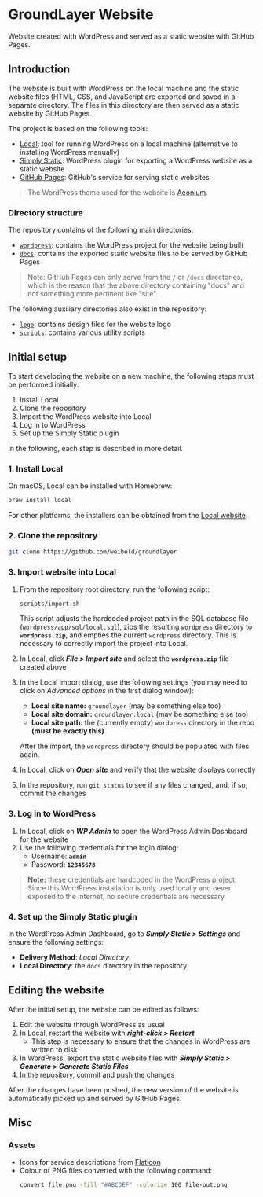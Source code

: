 # GroundLayer Website

Website created with WordPress and served as a static website with GitHub Pages.

## Introduction

The website is built with WordPress on the local machine and the static website files (HTML, CSS, and JavaScript are exported and saved in a separate directory. The files in this directory are then served as a static website by GitHub Pages.

The project is based on the following tools:

- [Local](https://localwp.com/): tool for running WordPress on a local machine (alternative to installing WordPress manually)
- [Simply Static](https://wordpress.org/plugins/simply-static/): WordPress plugin for exporting a WordPress website as a static website
- [GitHub Pages](https://pages.github.com/): GitHub's service for serving static websites

> The WordPress theme used for the website is [Aeonium](https://wordpress.org/themes/aeonium/).

### Directory structure

The repository contains of the following main directories:

- [`wordpress`](wordpress): contains the WordPress project for the website being built
- [`docs`](docs): contains the exported static website files to be served by GitHub Pages

> Note: GitHub Pages can only serve from the `/`  or `/docs` directories, which is the reason that the above directory containing "docs" and not something more pertinent like "site".

The following auxiliary directories also exist in the repository:

- [`logo`](logo): contains design files for the website logo
- [`scripts`](scripts): contains various utility scripts

## Initial setup

To start developing the website on a new machine, the following steps must be performed initially:

1. Install Local
1. Clone the repository
1. Import the WordPress website into Local
1. Log in to WordPress
1. Set up the Simply Static plugin

In the following, each step is described in more detail.

### 1. Install Local

On macOS, Local can be installed with Homebrew:

```bash
brew install local
```

For other platforms, the installers can be obtained from the [Local website](https://localwp.com/).

### 2. Clone the repository

```bash
git clone https://github.com/weibeld/groundlayer
```

### 3. Import website into Local

1. From the repository root directory, run the following script:
    ```bash
    scripts/import.sh
    ```
    This script adjusts the hardcoded project path in the SQL database file (`wordpress/app/sql/local.sql`), zips the resulting `wordpress` directory to **`wordpress.zip`**, and empties the current `wordpress` directory. This is necessary to correctly import the project into Local.
1. In Local, click **_File > Import site_** and select the **`wordpress.zip`** file created above
1. In the Local import dialog, use the following settings (you may need to click on _Advanced options_ in the first dialog window):

      - **Local site name:** `groundlayer` (may be something else too)
      - **Local site domain:** `groundlayer.local` (may be something else too)
      - **Local site path:** the (currently empty) `wordpress` directory in the repo **(must be exactly this)**

    After the import, the `wordpress` directory should be populated with files again.
1. In Local, click on _**Open site**_ and verify that the website displays correctly
1. In the repository, run `git status` to see if any files changed, and, if so, commit the changes

### 3. Log in to WordPress

1. In Local, click on _**WP Admin**_  to open the WordPress Admin Dashboard for the website
1. Use the following credentials for the login dialog:
    - Username: **`admin`**
    - Password: **`12345678`**

> **Note:** these credentials are hardcoded in the WordPress project. Since this WordPress installation is only used locally and never exposed to the internet, no secure credentials are necessary.

### 4. Set up the Simply Static plugin

In the WordPress Admin Dashboard, go to **_Simply Static > Settings_** and ensure the following settings:

- **Delivery Method**: _Local Directory_
- **Local Directory**: the `docs` directory in the repository

## Editing the website

After the initial setup, the website can be edited as follows:

1. Edit the website through WordPress as usual
1. In Local, restart the website with _**right-click > Restart**_
    - This step is necessary to ensure that the changes in WordPress are written to disk
1. In WordPress, export the static website files with _**Simply Static > Generate > Generate Static Files**_
1. In the repository, commit and push the changes

After the changes have been pushed, the new version of the website is automatically picked up and served by GitHub Pages.

## Misc

### Assets

- Icons for service descriptions from [Flaticon](https://www.flaticon.com/packs/engineering-165)
- Colour of PNG files converted with the following command:
    ```bash
    convert file.png -fill "#ABCDEF" -colorize 100 file-out.png
    ```
